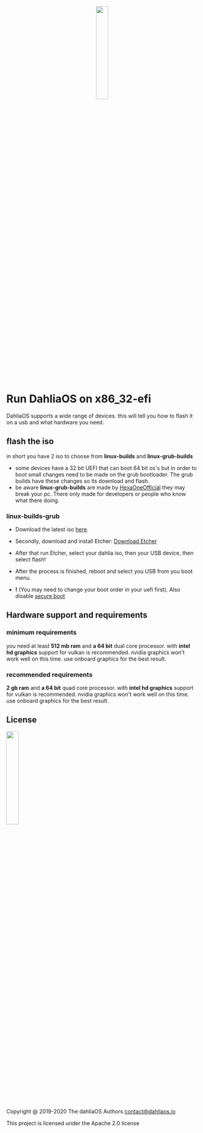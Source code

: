 <p align="center">
  <img width="25%" src="https://github.com/dahlia-os/documentation/blob/master/assets/images/logo/new/dahliaOS_logo_with_text_black.svg"
</p>

# Run DahliaOS on x86_32-efi
DahliaOS supports a wide range of devices. this will tell you how to flash it on a usb and what hardware you need.

## flash the iso
in short you have 2 iso to choose from **linux-builds** and **linux-grub-builds**
- some devices have a 32 bit UEFI that can boot 64 bit os's but in order to boot small changes need to be made on the grub bootloader. The grub builds have these changes so its download and flash.
- be aware **linux-grub-builds** are made by [HexaOneOfficial](https://github.com/HexaOneOfficial) they may break your pc. There only made for developers or people who know what there doing.

### linux-builds-grub

- Download the latest iso [here](https://github.com/HexaOneOfficial/dahliaos/releases/download/200830/DahliaOS200830.iso).

- Secondly, download and install Etcher: [Download Etcher](https://www.balena.io/etcher/)

- After that run Etcher, select your dahlia iso, then your USB device, then select flash!

- After the process is finished, reboot and select you USB from you boot menu. 

- **!** (You may need to change your boot order in your uefi first). Also disable [secure boot](./assets/secure-boot/Disable-Secure-Boot.md)

## Hardware support and requirements

### minimum requirements
you need at least **512 mb ram** and **a 64 bit** dual core processor. with **intel hd graphics** support for vulkan is recommended. nvidia graphics won't work well on this time. use onboard graphics for the best result.

### recommended requirements
**2 gb ram** and **a 64 bit** quad core processor. with **intel hd graphics** support for vulkan is recommended. nvidia graphics won't work well on this time. use onboard graphics for the best result. 

## License

<p align="left">
  <img width="25%" src="https://imgur.com/d7F8P3h.png"
</p>

Copyright @ 2019-2020 The dahliaOS Authors contact@dahliaos.io

This project is licensed under the Apache 2.0 license

